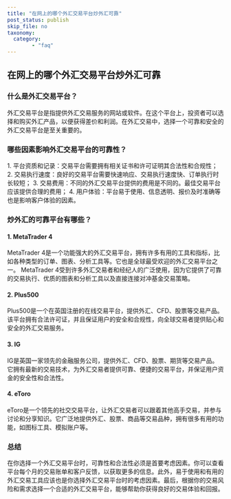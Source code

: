 ```yaml
---
title: "在网上的哪个外汇交易平台炒外汇可靠"
post_status: publish
skip_file: no
taxonomy:
  category:
        - "faq"
---
```


## 在网上的哪个外汇交易平台炒外汇可靠

### 什么是外汇交易平台？

外汇交易平台是指提供外汇交易服务的网站或软件。在这个平台上，投资者可以选择和购买外汇产品，以便获得差价和利润。在外汇交易中，选择一个可靠和安全的外汇交易平台是至关重要的。

### 哪些因素影响外汇交易平台的可靠性？

1\. 平台资质和记录：交易平台需要拥有相关证书和许可证明其合法性和合规性； 2. 交易执行速度：良好的交易平台需要快速响应、交易执行速度快、订单执行时长较短； 3. 交易费用：不同的外汇交易平台提供的费用是不同的。最佳交易平台应该提供合理的费用； 4. 用户体验：平台易于使用、信息透明、报价及时准确等也是影响客户体验的因素。

### 炒外汇的可靠平台有哪些？

#### 1\. MetaTrader 4

MetaTrader 4是一个功能强大的外汇交易平台，拥有许多有用的工具和指标，比如各种类型的订单、图表、分析工具等。它也是全球最受欢迎的外汇交易平台之一。 MetaTrader 4受到许多外汇交易者和经纪人的广泛使用，因为它提供了可靠的交易执行、优质的图表和分析工具以及直接连接对冲基金交易策略。

#### 2\. Plus500

Plus500是一个在英国注册的在线交易平台，提供外汇、CFD、股票等交易产品。该平台拥有合法许可证，并且保证用户的安全和合规性，向全球交易者提供贴心和安全的外汇交易服务。

#### 3\. IG

IG是英国一家领先的金融服务公司，提供外汇、CFD、股票、期货等交易产品。它拥有最新的交易技术，为外汇交易者提供可靠、便捷的交易平台，并保证用户资金的安全性和合法性。

#### 4\. eToro

eToro是一个领先的社交交易平台，让外汇交易者可以跟着其他高手交易，并参与讨论和分享知识。它广泛地提供外汇、股票、商品等交易品种，拥有很多有用的功能，如图标工具、模拟账户等。

### 总结

在你选择一个外汇交易平台时，可靠性和合法性必须是首要考虑因素。你可以查看平台每个月的交易账单和客户反馈，以获取更多的信息。此外，易于使用和有用的外汇交易工具应该也是你选择外汇交易平台时的考虑因素。最后，根据你的交易风险和需求选择一个合适的外汇交易平台，能够帮助你获得良好的交易体验和回报。
